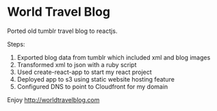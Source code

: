 # World Travel Blog

Ported old tumblr travel blog to reactjs.

Steps:
1. Exported blog data from tumblr which included xml and blog images
2. Transformed xml to json with a ruby script
3. Used create-react-app to start my react project
4. Deployed app to s3 using static website hosting feature
5. Configured DNS to point to Cloudfront for my domain

Enjoy http://worldtravelblog.com

